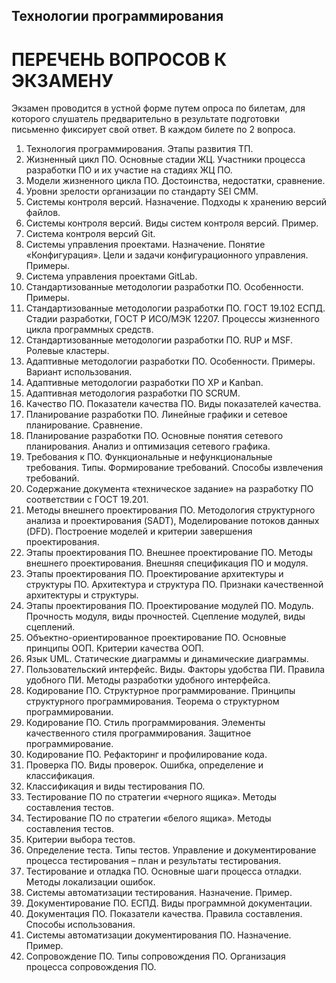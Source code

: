 ## Технологии программирования
# ПЕРЕЧЕНЬ ВОПРОСОВ К ЭКЗАМЕНУ

Экзамен проводится в устной форме путем опроса по билетам, для которого слушатель предварительно в результате подготовки письменно фиксирует свой ответ. В каждом билете по 2 вопроса. 

1.	Технология программирования. Этапы развития ТП.
2.	Жизненный цикл ПО. Основные стадии ЖЦ. Участники процесса разработки ПО и их участие на стадиях ЖЦ ПО. 
3.	Модели жизненного цикла ПО. Достоинства, недостатки, сравнение.
4.	Уровни зрелости организации по стандарту SEI CMM.
5.	Системы контроля версий. Назначение. Подходы к хранению версий файлов. 
6.	Системы контроля версий. Виды систем контроля версий. Пример. 
7.	Система контроля версий Git.
8.	Системы управления проектами. Назначение. Понятие «Конфигурация». Цели и задачи конфигурационного управления. Примеры. 
9.	Система управления проектами GitLab.
10.	Стандартизованные методологии разработки ПО. Особенности. Примеры.
11.	Стандартизованные методологии разработки ПО. ГОСТ 19.102 ЕСПД. Стадии разработки, ГОСТ Р ИСО/МЭК 12207. Процессы жизненного цикла программных средств.
12.	Стандартизованные методологии разработки ПО. RUP и MSF. Ролевые кластеры.
13.	Адаптивные методологии разработки ПО. Особенности. Примеры. Вариант использования.
14.	Адаптивные методологии разработки ПО XP и Kanban.
15.	Адаптивная методология разработки ПО SCRUM.
16.	Качество ПО. Показатели качества ПО. Виды показателей качества.
17.	Планирование разработки ПО. Линейные графики и сетевое планирование. Сравнение. 
18.	Планирование разработки ПО. Основные понятия сетевого планирования. Анализ и оптимизация сетевого графика.
19.	Требования к ПО. Функциональные и нефункциональные требования. Типы. Формирование требований. Способы извлечения требований.
20.	Содержание документа «техническое задание» на разработку ПО соответствии с ГОСТ 19.201.
21.	Методы внешнего проектирования ПО. Методология структурного анализа и проектирования (SADT), Моделирование потоков данных (DFD). Построение моделей и критерии завершения проектирования.
22.	Этапы проектирования ПО. Внешнее проектирование ПО. Методы внешнего проектирования. Внешняя спецификация ПО и модуля.
23.	Этапы проектирования ПО. Проектирование архитектуры и структуры ПО. Архитектура и структура ПО. Признаки качественной архитектуры и структуры. 
24.	Этапы проектирования ПО. Проектирование модулей ПО. Модуль. Прочность модуля, виды прочностей. Сцепление модулей, виды сцеплений.
25.	Объектно-ориентированное проектирование ПО. Основные принципы ООП. Критерии качества ООП.
26.	Язык UML. Статические диаграммы и динамические диаграммы.
27.	Пользовательский интерфейс. Виды. Факторы удобства ПИ. Правила удобного ПИ. Методы разработки удобного интерфейса.
28.	Кодирование ПО. Структурное программирование. Принципы структурного программирования. Теорема о структурном программировании.
29.	Кодирование ПО. Стиль программирования. Элементы качественного стиля программирования. Защитное программирование.
30.	Кодирование ПО. Рефакторинг и профилирование кода.
31.	Проверка ПО. Виды проверок. Ошибка, определение и классификация.
32.	Классификация и виды тестирования ПО.
33.	Тестирование ПО по стратегии «черного ящика». Методы составления тестов.
34.	Тестирование ПО по стратегии «белого ящика». Методы составления тестов.
35.	Критерии выбора тестов.
36.	Определение теста. Типы тестов. Управление и документирование процесса тестирования – план и результаты тестирования.
37.	Тестирование и отладка ПО. Основные шаги процесса отладки. Методы локализации ошибок. 
38.	Системы автоматизации тестирования. Назначение. Пример.
39.	Документирование ПО. ЕСПД. Виды программной документации.
40.	Документация ПО. Показатели качества. Правила составления. Способы использования.
41.	Системы автоматизации документирования ПО. Назначение. Пример.
42.	Сопровождение ПО. Типы сопровождения ПО. Организация процесса сопровождения ПО.
